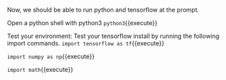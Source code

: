 Now, we should be able to run python and tensorflow at the prompt.

Open a python shell with python3
`python3`{{execute}}

Test your environment:
Test your tensorflow install by running the following import commands.
`import tensorflow as tf`{{execute}}

`import numpy as np`{{execute}}

`import math`{{execute}}

